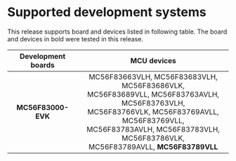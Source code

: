 # Supported development systems

This release supports board and devices listed in following table. The board and devices in bold were tested in this release.

|Development boards|MCU devices|
|:--:              |:--:       |
|**MC56F83000-EVK**|MC56F83663VLH, MC56F83683VLH, MC56F83686VLK,<br> MC56F83689VLL, MC56F83763AVLH, MC56F83763VLH,<br> MC56F83766VLK, MC56F83769AVLL, MC56F83769VLL,<br> MC56F83783AVLH, MC56F83783VLH, MC56F83786VLK,<br> MC56F83789AVLL, **MC56F83789VLL**|
